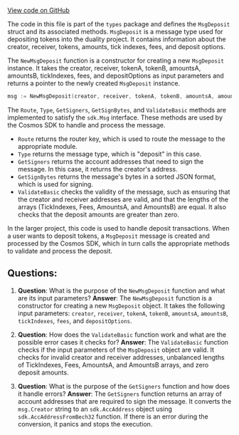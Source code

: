 [View code on GitHub](https://github.com/duality-labs/duality/types/message_deposit.go)

The code in this file is part of the `types` package and defines the `MsgDeposit` struct and its associated methods. `MsgDeposit` is a message type used for depositing tokens into the duality project. It contains information about the creator, receiver, tokens, amounts, tick indexes, fees, and deposit options.

The `NewMsgDeposit` function is a constructor for creating a new `MsgDeposit` instance. It takes the creator, receiver, tokenA, tokenB, amountsA, amountsB, tickIndexes, fees, and depositOptions as input parameters and returns a pointer to the newly created `MsgDeposit` instance.

```go
msg := NewMsgDeposit(creator, receiver, tokenA, tokenB, amountsA, amountsB, tickIndexes, fees, depositOptions)
```

The `Route`, `Type`, `GetSigners`, `GetSignBytes`, and `ValidateBasic` methods are implemented to satisfy the `sdk.Msg` interface. These methods are used by the Cosmos SDK to handle and process the message.

- `Route` returns the router key, which is used to route the message to the appropriate module.
- `Type` returns the message type, which is "deposit" in this case.
- `GetSigners` returns the account addresses that need to sign the message. In this case, it returns the creator's address.
- `GetSignBytes` returns the message's bytes in a sorted JSON format, which is used for signing.
- `ValidateBasic` checks the validity of the message, such as ensuring that the creator and receiver addresses are valid, and that the lengths of the arrays (TickIndexes, Fees, AmountsA, and AmountsB) are equal. It also checks that the deposit amounts are greater than zero.

In the larger project, this code is used to handle deposit transactions. When a user wants to deposit tokens, a `MsgDeposit` message is created and processed by the Cosmos SDK, which in turn calls the appropriate methods to validate and process the deposit.
## Questions: 
 1. **Question**: What is the purpose of the `NewMsgDeposit` function and what are its input parameters?
   **Answer**: The `NewMsgDeposit` function is a constructor for creating a new `MsgDeposit` object. It takes the following input parameters: `creator`, `receiver`, `tokenA`, `tokenB`, `amountsA`, `amountsB`, `tickIndexes`, `fees`, and `depositOptions`.

2. **Question**: How does the `ValidateBasic` function work and what are the possible error cases it checks for?
   **Answer**: The `ValidateBasic` function checks if the input parameters of the `MsgDeposit` object are valid. It checks for invalid creator and receiver addresses, unbalanced lengths of TickIndexes, Fees, AmountsA, and AmountsB arrays, and zero deposit amounts.

3. **Question**: What is the purpose of the `GetSigners` function and how does it handle errors?
   **Answer**: The `GetSigners` function returns an array of account addresses that are required to sign the message. It converts the `msg.Creator` string to an `sdk.AccAddress` object using `sdk.AccAddressFromBech32` function. If there is an error during the conversion, it panics and stops the execution.